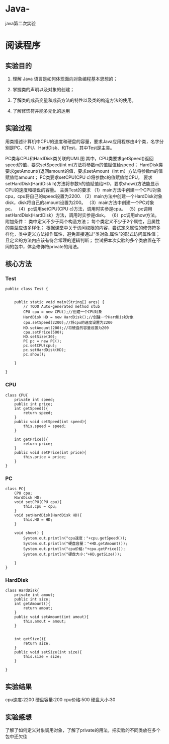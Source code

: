 # Java-
java第二次实验
# 阅读程序
 ## 实验目的
1. 理解 Java 语言是如何体现面向对象编程基本思想的；

2. 掌握类的声明以及对象的创建；

3. 了解类的成员变量和成员方法的特性以及类的构造方法的使用。

4. 了解修饰符并能多元化的运用
## 实验过程
用类描述计算机中CPU的速度和硬盘的容量，要求Java应用程序由4个类，名字分别是PC、CPU、HardDisk、和Test，其中Test是主类。

PC类与CPU和HardDisk类关联的UML图
其中，CPU类要求getSpeed()返回speed的值，要求setSpeed(int m)方法将参数m的值赋值给speed；
HardDisk类要求getAmount()返回amount的值，要求setAmount（int m）方法将参数m的值赋值给amount；
PC类要求setCPU(CPU c)将参数c的值赋值给CPU，
要求setHardDisk(HardDisk h)方法将参数h的值赋值给HD，要求show()方法能显示CPU的速度和硬盘的容量。
主类Test的要求
（1）main方法中创建一个CPU对象cpu，cpu将自己的speed设置为2200.
（2）main方法中创建一个HardDisk对象disk，disk将自己的amount设置为200。
（3）main方法中创建一个PC对象pc。
（4）pc调用setCPU(CPU c)方法，调用时实参是cpu。
（5）pc调用setHardDisk(HardDisk）方法，调用时实参是disk。
（6）pc调用show方法。
附加条件：
类中定义不少于两个构造方法；
每个类定义不少于2个属性，且属性的类型应该多样化；
根据课堂中关于访问权限的内容，尝试定义属性的修饰符多样化，类中定义方法操作属性，避免直接通过“类对象.属性”的形式访问属性值；且定义的方法内应该有符合常理的逻辑判断；
尝试把本次实验的多个类放置在不同的包中，体会修饰符private的用法。


## 核心方法

### Test
```
public class Test {
	

	public static void main(String[] args) {
		// TODO Auto-generated method stub
		CPU cpu = new CPU();//创建一个CPU对象
		HardDisk HD = new HardDisk();//创建一个HardDisk对象
		cpu.setSpeed(2200);//将cpu的速度设置为2200
		HD.setAmount(200);//将硬盘的容量设置为200
		cpu.setPrice(500);
		HD.setSize(30);
		PC pc = new PC();
		pc.setCPU(cpu);
		pc.setHardDisk(HD);
		pc.show();

	}

}
```
### CPU
```
class CPU{
	private int speed;
	public int price;
	int getSpeed(){
		return speed;
	}
	public void setSpeed(int speed){
		this.speed = speed;
	}
	
	int getPrice(){
		return price;
	}
	public void setPrice(int price){
		this.price = price;
	}
}
```
### PC
```
class PC{
	CPU cpu;
	HardDisk HD;
	void setCPU(CPU cpu){
		this.cpu = cpu;
	}
	void setHardDisk(HardDisk HD){
		this.HD = HD;
	}
	
	void show() {
		System.out.println("cpu速度："+cpu.getSpeed());
		System.out.println("硬盘容量："+HD.getAmount());
		System.out.println("cpu价格:"+cpu.getPrice());
		System.out.println("硬盘大小:"+HD.getSize());
		
	}
}
```
### HardDisk
```
class HardDisk{
	private int amout;
	public int size;
	int getAmount(){
		return amout;
	}
    public void setAmount(int amout){
		this.amout = amout;
	}
    
    
    int getSize(){
		return size;
	}
	public void setSize(int size){
		this.size = size;
	}
	
}
```

## 实验结果
cpu速度:2200
硬盘容量:200
cpu价格:500
硬盘大小:30
## 实验感想
了解了如何定义对象调用对象，了解了private的用法，把实验的不同类放在多个包中还欠佳
